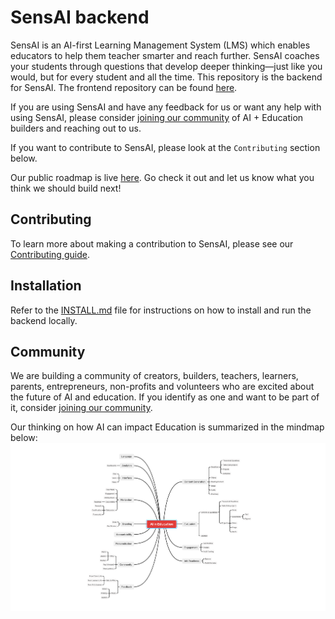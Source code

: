 # SensAI backend

SensAI is an AI-first Learning Management System (LMS) which enables educators to help them teacher smarter and reach further. SensAI coaches your students through questions that develop deeper thinking—just like you would, but for every student and all the time. This repository is the backend for SensAI. The frontend repository can be found [here](https://gitlab.com/hvacademy/sensai-frontend).

If you are using SensAI and have any feedback for us or want any help with using SensAI, please consider [joining our community](https://chat.whatsapp.com/LmiulDbWpcXIgqNK6fZyxe) of AI + Education builders and reaching out to us.

If you want to contribute to SensAI, please look at the `Contributing` section below.

<!-- 
To get started with using SensAI, please refer to our [Documentation](https://docs.sensai.hyperverge.org) which explains all the key features of SensAI along with demo videos and a step-by-step guide for common use cases. -->

Our public roadmap is live [here](https://hyperverge.notion.site/fa1dd0cef7194fa9bf95c28820dca57f?v=ec52c6a716e94df180dcc8ced3d87610). Go check it out and let us know what you think we should build next!

## Contributing
To learn more about making a contribution to SensAI, please see our [Contributing guide](./docs/CONTRIBUTING.md).

## Installation
Refer to the [INSTALL.md](./docs/INSTALL.md) file for instructions on how to install and run the backend locally.

<!-- ## Deployment
Use the `Dockerfile` provided to build a docker image and deploy the image to whatever infra makes sense for you. We use an EC2 instance and you can refer to the `.gitlab-ci.yml` and `docker-compose.ai.demo.yml` files to understand how we do Continuous Deployment (CD). -->

## Community
We are building a community of creators, builders, teachers, learners, parents, entrepreneurs, non-profits and volunteers who are excited about the future of AI and education. If you identify as one and want to be part of it, consider [joining our community](https://chat.whatsapp.com/LmiulDbWpcXIgqNK6fZyxe).

Our thinking on how AI can impact Education is summarized in the mindmap below:
![ai + education thesis](./images/thesis.png)